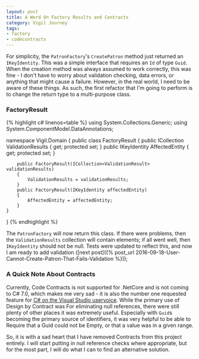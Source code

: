 ```yaml
---
layout: post
title: A Word On Factory Results and Contracts
category: Vigil Journey
tags:
- factory
- codecontracts
---
```


For simplicity, the `PatronFactory`'s `CreatePatron` method just returned an `IKeyIdentity`. This was a simple interface that requires an `Id` of type `Guid`. When the creation method was always assumed to work correctly, this was fine - I don't have to worry about validation checking, data errors, or anything that might cause a failure. However, in the real world, I need to be aware of these things. As such, the first refactor that I'm going to perform is to change the return type to a multi-purpose class.

### FactoryResult

{% highlight c# linenos=table %}
using System.Collections.Generic;
using System.ComponentModel.DataAnnotations;

namespace Vigil.Domain
{
    public class FactoryResult
    {
        public ICollection<ValidationResult> ValidationResults { get; protected set; }
        public IKeyIdentity AffectedEntity { get; protected set; }

        public FactoryResult(ICollection<ValidationResult> validationResults)
        {
            ValidationResults = validationResults;
        }
        public FactoryResult(IKeyIdentity affectedEntity)
        {
            AffectedEntity = affectedEntity;
        }
    }
}
{% endhighlight %}

The `PatronFactory` will now return this class. If there were problems, then the `ValidationResults` collection will contain elements; if all went well, then `IKeyIdentity` should not be null. Tests were updated to reflect this, and now I am ready to add validation ([next post]({% post_url 2016-09-18-User-Cannot-Create-Patron-That-Fails-Validation %}));

### A Quick Note About Contracts

Currently, Code Contracts is not supported for .NetCore and is not coming to C# 7.0, which makes me very sad - it is also the number one requested feature for [C# on the Visual Studio uservoice](https://visualstudio.uservoice.com/forums/121579-visual-studio-2015/suggestions/2320188-add-non-nullable-reference-types-in-c). While the primary use of Design by Contract was For eliminating null references, there were still plenty of other places it was extremely useful. Especially with `Guid`s becoming the primary source of identifiers, it was very helpful to be able to Require that a Guid could not be Empty, or that a value was in a given range.

So, it is with a sad heart that I have removed Contracts from this project entirely. I will start putting in null reference checks where appropriate, but for the most part, I will do what I can to find an alternative solution.